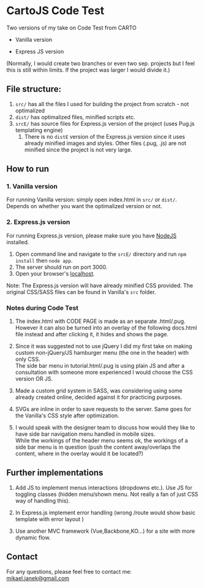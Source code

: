 # CartoJS Code Test
Two versions of my take on Code Test from CARTO
- Vanilla version

- Express JS version


(Normally, I would create two branches or even two sep. projects but I feel this is still within limits. If the project was larger I would divide it.)

## File structure:
1. `src/` has all the files I used for building the project from scratch - not optimalized
2. `dist/` has optimalized files, minified scripts etc.
3. `srcE/` has source files for Express.js version of the project (uses Pug.js templating engine)
    1. There is no `distE` version of the Express.js version since it uses already minified images and styles. Other files (.pug, .js) are not minified since the project is not very large.

## How to run
###  1. Vanilla version
For running Vanilla version: simply open index.html in `src/` or `dist/`.
<br/>Depends on whether you want the optimalized version or not.

### 2. Express.js version 
For running Express.js version, please make sure you have [NodeJS](https://nodejs.org/) installed.
1. Open command line and navigate to the `srcE/` directory and run `npm install` then `node app`.<br/>
2. The server should run on port 3000.
3. Open your browser's [localhost](localhost:3000).

Note: The Express.js version will have already minified CSS provided. The original CSS/SASS files can be found in Vanilla's `src` folder.



### Notes during Code Test
1. The index.html with CODE PAGE is made as an separate .html/.pug.<br>
However it can also be turned into an overlay of the following docs.html file instead and after clicking it, it hides and shows the page.

2. Since it was suggested not to use jQuery I did my first take on making custom non-jQuery/JS hamburger menu (the one in the header) with only CSS.<br>
The side bar menu in tutorial.html/.pug is using plain JS and after a consultation with someone more experienced I would choose the CSS version OR JS.

3. Made a custom grid system in SASS, was considering using some already created online, decided against it for practicing purposes.

4. SVGs are inline in order to save requests to the server. Same goes for the Vanilla's CSS style after optimization.<br>

5. I would speak with the designer team to discuss how would they like to have side bar navigation menu handled in mobile sizes.<br>
While the workings of the header menu seems ok, the workings of a side bar menu is in question (push the content away/overlaps the content, where in the overlay would it be located?)



## Further implementations
1. Add JS to implement menus interactions (dropdowns etc.). Use JS for toggling classes (hidden menu/shown menu. Not really a fan of just CSS way of handling this).

2. In Express.js implement error handling (wrong /route would show basic template with error layout ) 

3. Use another MVC framework (Vue,Backbone,KO...) for a site with more dynamic flow.

## Contact
For any questions, please feel free to contact me:<br />
<a href="mailto:mikael.janek@gmail.com">mikael.janek@gmail.com</a>
